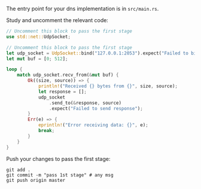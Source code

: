 The entry point for your dns implementation is in `src/main.rs`.

Study and uncomment the relevant code: 

```rust
// Uncomment this block to pass the first stage
use std::net::UdpSocket;
```

```rust
// Uncomment this block to pass the first stage
let udp_socket = UdpSocket::bind("127.0.0.1:2053").expect("Failed to bind to address");
let mut buf = [0; 512];

loop {
    match udp_socket.recv_from(&mut buf) {
        Ok((size, source)) => {
            println!("Received {} bytes from {}", size, source);
            let response = [];
            udp_socket
                .send_to(&response, source)
                .expect("Failed to send response");
        }
        Err(e) => {
            eprintln!("Error receiving data: {}", e);
            break;
        }
    }
}
```

Push your changes to pass the first stage:

```
git add .
git commit -m "pass 1st stage" # any msg
git push origin master
```
